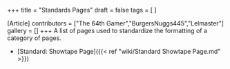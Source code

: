 +++
title = "Standards Pages"
draft = false
tags = [ ]

[Article]
contributors = ["The 64th Gamer","BurgersNuggs445","Lelmaster"]
gallery = []
+++
A list of pages used to standardize the formatting of a category of pages.

* [Standard: Showtape Page]({{< ref "wiki/Standard Showtape Page.md" >}})